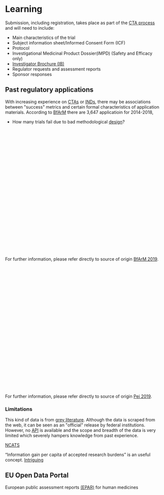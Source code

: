 # Learning

Submission, including registration, takes place as part of the [CTA process](https://www.youtube.com/watch?v=9WANVbEgHH8) and will need to include:

- Main characteristics of the trial
- Subject information sheet/Informed Consent Form (ICF)
- Protocol
- Investigational Medicinal Product Dossier(IMPD) (Safety and Efficacy only)
- [Investigator Brochure (IB)]()
- Regulator requests and assessment reports
- Sponsor responses


## Past regulatory applications
With increasing experience on [CTAs](https://eudract.ema.europa.eu/help/Default.htm#eudract/purpose_cta_ov.htm) or [INDs](https://www.fda.gov/drugs/types-applications/investigational-new-drug-ind-application), there may be associations between "success" metrics and certain formal characteristics of application materials. According to [BfArM](https://www.bfarm.de/EN/BfArM/_node.html) there are 3,647 applicatioin for 2014-2018,

- How many trials fail due to bad methodological [design](https://www.youtube.com/watch?v=hDcedskQy60)? 



<!--html_preserve--><div id="htmlwidget-0d2a9e344fa2b7e42f23" style="width:100%;height:400px;" class="plotly html-widget"></div>
<script type="application/json" data-for="htmlwidget-0d2a9e344fa2b7e42f23">{"x":{"visdat":{"34cc51d46418":["function () ","plotlyVisDat"]},"cur_data":"34cc51d46418","attrs":{"34cc51d46418":{"x":{},"y":{},"name":"Phase 1","alpha_stroke":1,"sizes":[10,100],"spans":[1,20],"type":"bar"},"34cc51d46418.1":{"x":{},"y":{},"name":"Phase 2","alpha_stroke":1,"sizes":[10,100],"spans":[1,20],"type":"bar","inherit":true},"34cc51d46418.2":{"x":{},"y":{},"name":"Phase 3","alpha_stroke":1,"sizes":[10,100],"spans":[1,20],"type":"bar","inherit":true},"34cc51d46418.3":{"x":{},"y":{},"name":"Phase 4","alpha_stroke":1,"sizes":[10,100],"spans":[1,20],"type":"bar","inherit":true}},"layout":{"margin":{"b":40,"l":60,"t":25,"r":10},"yaxis":{"domain":[0,1],"automargin":true,"title":"Count"},"barmode":"stack","xaxis":{"domain":[0,1],"automargin":true,"title":"year"},"hovermode":"closest","showlegend":true},"source":"A","config":{"showSendToCloud":false},"data":[{"x":[2014,2015,2016,2017,2018],"y":[221,224,207,203,171],"name":"Phase 1","type":"bar","marker":{"color":"rgba(31,119,180,1)","line":{"color":"rgba(31,119,180,1)"}},"error_y":{"color":"rgba(31,119,180,1)"},"error_x":{"color":"rgba(31,119,180,1)"},"xaxis":"x","yaxis":"y","frame":null},{"x":[2014,2015,2016,2017,2018],"y":[270,226,226,233,220],"name":"Phase 2","type":"bar","marker":{"color":"rgba(255,127,14,1)","line":{"color":"rgba(255,127,14,1)"}},"error_y":{"color":"rgba(255,127,14,1)"},"error_x":{"color":"rgba(255,127,14,1)"},"xaxis":"x","yaxis":"y","frame":null},{"x":[2014,2015,2016,2017,2018],"y":[289,297,243,234,263],"name":"Phase 3","type":"bar","marker":{"color":"rgba(44,160,44,1)","line":{"color":"rgba(44,160,44,1)"}},"error_y":{"color":"rgba(44,160,44,1)"},"error_x":{"color":"rgba(44,160,44,1)"},"xaxis":"x","yaxis":"y","frame":null},{"x":[2014,2015,2016,2017,2018],"y":[84,100,39,38,40],"name":"Phase 4","type":"bar","marker":{"color":"rgba(214,39,40,1)","line":{"color":"rgba(214,39,40,1)"}},"error_y":{"color":"rgba(214,39,40,1)"},"error_x":{"color":"rgba(214,39,40,1)"},"xaxis":"x","yaxis":"y","frame":null}],"highlight":{"on":"plotly_click","persistent":false,"dynamic":false,"selectize":false,"opacityDim":0.2,"selected":{"opacity":1},"debounce":0},"shinyEvents":["plotly_hover","plotly_click","plotly_selected","plotly_relayout","plotly_brushed","plotly_brushing","plotly_clickannotation","plotly_doubleclick","plotly_deselect","plotly_afterplot","plotly_sunburstclick"],"base_url":"https://plot.ly"},"evals":[],"jsHooks":[]}</script><!--/html_preserve-->

For further information, please refer directly to source of origin [BfArM 2019](https://www.bfarm.de/DE/Arzneimittel/Arzneimittelzulassung/KlinischePruefung/Genehmigungs-Verfahren/Statistik.html).

<!---
![Please refer directly to source of origin. [BfArM 2019](https://www.bfarm.de/DE/Arzneimittel/Arzneimittelzulassung/KlinischePruefung/Genehmigungs-Verfahren/Statistik.html)](https://www.bfarm.de/SharedDocs/Bilder/Arzneimittel/klinPr/Statistik2014-2018.jpg?__blob=normal&v=3){width=450px}


![Please refer directly to source of origin. [Pei 2019](https://www.pei.de/EN/information/license-applicants/clinical-trial-authorisation/statistics/statistics-clinical-trials-node.html)](https://www.pei.de/SharedDocs/Bilder/EN/license-applicants/overview-all-requests.jpg?__blob=thumbnail&v=10){width=450px}
-->


<!--html_preserve--><div id="htmlwidget-9c05bc4bd68c6882639e" style="width:100%;height:400px;" class="plotly html-widget"></div>
<script type="application/json" data-for="htmlwidget-9c05bc4bd68c6882639e">{"x":{"visdat":{"34cc6679776b":["function () ","plotlyVisDat"]},"cur_data":"34cc6679776b","attrs":{"34cc6679776b":{"x":{},"y":{},"name":"Phase 1","alpha_stroke":1,"sizes":[10,100],"spans":[1,20],"type":"bar"},"34cc6679776b.1":{"x":{},"y":{},"name":"Phase 2","alpha_stroke":1,"sizes":[10,100],"spans":[1,20],"type":"bar","inherit":true},"34cc6679776b.2":{"x":{},"y":{},"name":"Phase 3","alpha_stroke":1,"sizes":[10,100],"spans":[1,20],"type":"bar","inherit":true},"34cc6679776b.3":{"x":{},"y":{},"name":"Phase 4","alpha_stroke":1,"sizes":[10,100],"spans":[1,20],"type":"bar","inherit":true}},"layout":{"margin":{"b":40,"l":60,"t":25,"r":10},"yaxis":{"domain":[0,1],"automargin":true,"title":"Count"},"barmode":"stack","xaxis":{"domain":[0,1],"automargin":true,"title":"year"},"hovermode":"closest","showlegend":true},"source":"A","config":{"showSendToCloud":false},"data":[{"x":[2004,2005,2006,2007,2008,2009,2010,2011,2012,2013,2014,2015,2016,2017,2018],"y":[10,24,27,27,36,30,33,47,36,41,48,51,55,73,53],"name":"Phase 1","type":"bar","marker":{"color":"rgba(31,119,180,1)","line":{"color":"rgba(31,119,180,1)"}},"error_y":{"color":"rgba(31,119,180,1)"},"error_x":{"color":"rgba(31,119,180,1)"},"xaxis":"x","yaxis":"y","frame":null},{"x":[2004,2005,2006,2007,2008,2009,2010,2011,2012,2013,2014,2015,2016,2017,2018],"y":[4,43,59,89,92,79,97,113,118,96,83,125,131,117,151],"name":"Phase 2","type":"bar","marker":{"color":"rgba(255,127,14,1)","line":{"color":"rgba(255,127,14,1)"}},"error_y":{"color":"rgba(255,127,14,1)"},"error_x":{"color":"rgba(255,127,14,1)"},"xaxis":"x","yaxis":"y","frame":null},{"x":[2004,2005,2006,2007,2008,2009,2010,2011,2012,2013,2014,2015,2016,2017,2018],"y":[10,74,86,83,73,97,108,107,100,100,119,143,141,130,136],"name":"Phase 3","type":"bar","marker":{"color":"rgba(44,160,44,1)","line":{"color":"rgba(44,160,44,1)"}},"error_y":{"color":"rgba(44,160,44,1)"},"error_x":{"color":"rgba(44,160,44,1)"},"xaxis":"x","yaxis":"y","frame":null},{"x":[2004,2005,2006,2007,2008,2009,2010,2011,2012,2013,2014,2015,2016,2017,2018],"y":[1,14,10,11,12,13,9,13,11,8,17,8,13,12,9],"name":"Phase 4","type":"bar","marker":{"color":"rgba(214,39,40,1)","line":{"color":"rgba(214,39,40,1)"}},"error_y":{"color":"rgba(214,39,40,1)"},"error_x":{"color":"rgba(214,39,40,1)"},"xaxis":"x","yaxis":"y","frame":null}],"highlight":{"on":"plotly_click","persistent":false,"dynamic":false,"selectize":false,"opacityDim":0.2,"selected":{"opacity":1},"debounce":0},"shinyEvents":["plotly_hover","plotly_click","plotly_selected","plotly_relayout","plotly_brushed","plotly_brushing","plotly_clickannotation","plotly_doubleclick","plotly_deselect","plotly_afterplot","plotly_sunburstclick"],"base_url":"https://plot.ly"},"evals":[],"jsHooks":[]}</script><!--/html_preserve-->

For further information, please refer directly to source of origin [Pei 2019](https://www.pei.de/EN/information/license-applicants/clinical-trial-authorisation/statistics/statistics-clinical-trials-node.html).

### Limitations
This kind of data is from [grey literature](https://en.wikipedia.org/wiki/Grey_literature). Although the data is scraped from the web, it can be seen as an "official" release by federal institutions. However, no [API](https://en.wikipedia.org/wiki/Application_programming_interface) is available and the scope and breadth of the data is very limited which severely hampers knowledge from past experience.

[NCATS](https://pubs.acs.org/doi/pdf/10.1021/acsptsci.9b00056)

“Information gain per capita of accepted research burdens” is an useful concept. 
[Intriguing](http://serayamaouche.net/code/R/Rcode.html)





## EU Open Data Portal
European public assessment reports [(EPAR)](http://data.europa.eu/euodp/en/data/dataset/epar-human-medicines) for human medicines
